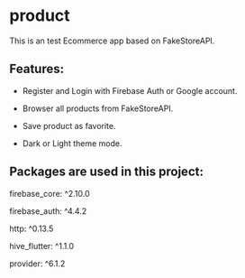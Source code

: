 # product

This is an test Ecommerce app based on FakeStoreAPI.

## Features:

- Register and Login with Firebase Auth or Google account.

- Browser all products from FakeStoreAPI.

- Save product as favorite.

- Dark or Light theme mode.

## Packages are used in this project:

firebase_core: ^2.10.0

firebase_auth: ^4.4.2

http: ^0.13.5

hive_flutter: ^1.1.0

provider: ^6.1.2

